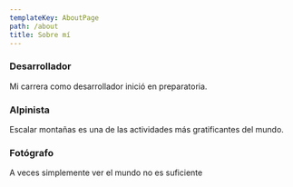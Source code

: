 ```yaml
---
templateKey: AboutPage
path: /about
title: Sobre mí
---
```


### Desarrollador

Mi carrera como desarrollador inició en preparatoria.

### Alpinista

Escalar montañas es una de las actividades más gratificantes del mundo.

### Fotógrafo

A veces simplemente ver el mundo no es suficiente
